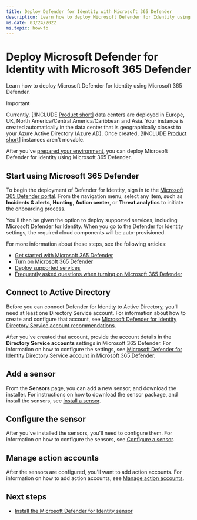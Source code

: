 ```yaml
---
title: Deploy Defender for Identity with Microsoft 365 Defender
description: Learn how to deploy Microsoft Defender for Identity using Microsoft 365 Defender
ms.date: 03/24/2022
ms.topic: how-to
---
```


# Deploy Microsoft Defender for Identity with Microsoft 365 Defender

Learn how to deploy Microsoft Defender for Identity using Microsoft 365 Defender.

> [!IMPORTANT]
> Currently, [!INCLUDE [Product short](includes/product-short.md)] data centers are deployed in Europe, UK, North America/Central America/Caribbean and Asia. Your instance is created automatically in the data center that is geographically closest to your Azure Active Directory (Azure AD). Once created, [!INCLUDE [Product short](includes/product-short.md)] instances aren't movable.

After you've [prepared your environment](prerequisites.md), you can deploy Microsoft Defender for Identity using Microsoft 365 Defender.

## Start using Microsoft 365 Defender

To begin the deployment of Defender for Identity, sign in to the [Microsoft 365 Defender portal](https://security.microsoft.com). From the navigation menu, select any item, such as **Incidents & alerts**, **Hunting**, **Action center**, or **Threat analytics** to initiate the onboarding process.

You'll then be given the option to deploy supported services, including Microsoft Defender for Identity. When you go to the Defender for Identity settings, the required cloud components will be auto-provisioned.

For more information about these steps, see the following articles:

- [Get started with Microsoft 365 Defender](/microsoft-365/security/defender/get-started)
- [Turn on Microsoft 365 Defender](/microsoft-365/security/defender/m365d-enable)
- [Deploy supported services](/microsoft-365/security/defender/deploy-supported-services)
- [Frequently asked questions when turning on Microsoft 365 Defender](/microsoft-365/security/defender/m365d-enable-faq)

## Connect to Active Directory

Before you can connect Defender for Identity to Active Directory, you'll need at least one Directory Service account. For information about how to create and configure that account, see [Microsoft Defender for Identity Directory Service account recommendations](directory-service-accounts.md).

After you've created that account, provide the account details in the **Directory Service accounts** settings in Microsoft 365 Defender. For information on how to configure the settings, see [Microsoft Defender for Identity Directory Service account in Microsoft 365 Defender](directory-service-accounts.md#configure-directory-services-account-in-microsoft-365-defender).

## Add a sensor

From the **Sensors** page, you can add a new sensor, and download the installer. For instructions on how to download the sensor package, and install the sensors, see [Install a sensor](install-sensor.md).

## Configure the sensor

After you've installed the sensors, you'll need to configure them. For information on how to configure the sensors, see [Configure a sensor](configure-sensor-settings.md).

## Manage action accounts

After the sensors are configured, you'll want to add action accounts. For information on how to add action accounts, see [Manage action accounts](manage-action-accounts.md).

## Next steps

- [Install the Microsoft Defender for Identity sensor](install-sensor.md)
